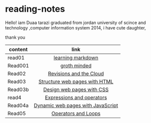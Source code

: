 # reading-notes

Hello!
iam Duaa tarazi graduated from jordan university of scince and technology ,computer information system 2014,
i have cute daughter,

thank you  

| content  |      link     |  
|----------|:-------------:|
|read01    |[learning markdown](https://duaa-tarazi.github.io/reading-notes/read001)|
| Read001   |  [groth minded](https://duaa-tarazi.github.io/reading-notes/grothminded) | 
| Read02   |[Revisions and the Cloud](https://duaa-tarazi.github.io/reading-notes/read02) |  
| Read03   | [ Structure web pages with HTML](https://duaa-tarazi.github.io/reading-notes/read03) |
| Read03b  | [Design web pages with CSS](https://duaa-tarazi.github.io/reading-notes/read03b)|	   
|read4     |[Expressions and operators](https://duaa-tarazi.github.io/reading-notes/read4a)
|Read04a   | [Dynamic web pages with JavaScript]()|
| Read05   | [Operators and Loops](https://duaa-tarazi.github.io/reading-notes/read05)|


